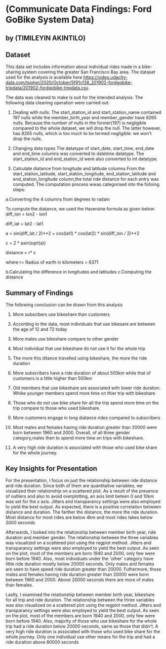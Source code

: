 # (Communicate Data Findings: Ford GoBike System Data)
## by (TIMILEYIN AKINTILO)


## Dataset

This data set includes information about individual rides made in a bike-sharing system covering the greater San Francisco Bay area. The dataset used for the analysis is available here https://video.udacity-data.com/topher/2020/October/5f91cf38_201902-fordgobike-tripdata/201902-fordgobike-tripdata.csv.

The data was cleaned to make is suit for the intended analysis. The following data cleaning operation were carried out:
1. Dealing with nulls:
The start_station_id and start_station_name contained 197 nulls while the member_birth_year and member_gender have 8265 nulls. Because the number of nulls in the former(197) is negligible compared to the whole dataset, we will drop the null. The latter however, has 8265 nulls, which is too much to be termed negligible: we won't drop the nulls.

2. Changing data types
The datatype of start_date, start_time, end_date and end_time columns was converted to datetime datatype. The start_station_id and end_station_id were also converted to int datatype.

3. Calculate diatance from longitude and latitude columns
From the start_station_latitude, start_station_longitude, end_station_latitude and end_station_longitude column,the total ride distance for each entry was computed. The computation process wwas categorised into the folloing steps:

a.Converting the 4 columns from degrees to radain

To compute the diatance, we used the Haversine formula as given below: 
diff_lon = lon2 - lon1

diff_lat = lat2 - lat1

a = sin(diff_lat / 2)**2 + cos(lat1) * cos(lat2) * sin(diff_lon / 2)**2

c = 2 * asin(sqrt(a))

distance = r* c

where r= Radius of earth in kilometers = 6371

b.Calculating the difference in longitudes and latitudes
c.Computing the distance





## Summary of Findings

The following conclusion can be drawn from this analysis

1. More subscibers use bikeshare than customers

2. According to the data, most individuals that use bikesare are between the age of 12 and 72 today

3. More males use bikeshare compare to other gender

4. Most individual that use bikeshare do not use it for the whole trip

5. The more this ditance travelled using bikeshare, the more the ride duration

6. More subscribers have a ride duration of about 500km while that of customers is a little higher than 500km

7. Old members that use bikeshare are associated with lower ride duration. Whike younger members spend more time on thier trip with bikeshare

8. Those who do not use bike share for all the trip spend more time on the trip compare to those who used bikeshare.

9. More customers engage in long diatance rides compared to subscribers

10. Most males and females having ride duration greater than 20000 were born between 1960 and 2000. Overall, of all three gender category,males then to spend more time on trips with bikeshare.

11. A very high ride duration is associated with those who used bike share for the whole journey.



## Key Insights for Presentation

For the presentation, I focus on just the relationship between ride distance and ride duration. Since both of them are quantitative variables, we visualized their relationship on a scattered plot. As a result of the presence of outliers and also to avoid overplotting, an axis limit beteen 0 and 10km was set for the x axis. Jitters and transparancy settings were also employed to yield the best output.
As expected, there is a positive correlation between distance and duration. The farther the distance, the more the ride duration. Most distance for most rides are below 4km and most rides takes below 2000 seconds

Afterwards, I looked into the relationship between member birth year, ride duration and member gender. The relationship between the three variables was visualized on a scattered plot using the regplot method. Jitters and transparancy settings were also employed to yield the best output.
As seen on the plot, most of the members are born 1940 and 2000, only few were born before 1940. Also, most individuals under the 'other' category have little ride duration mostly below 20000 seconds. Only males and females are seen to have speed ride duration greater than 20000. Futhermore, those males and females having ride duration greater than 20000 were born between 1960 and 2000. Above 20000 seconds there are more of males than females.

Lastly, I examined the relationship between member birth year, bikeshare for all trip and ride duration. The relationship between the three variables was also visualized on a scattered plot using the regplot method. Jitters and transparancy settings were also employed to yield the best output.
As seen on the plot, most of the members are born 1940 and 2000, only few were born before 1940. Also, majority of those who use bikeshare for the whole trip had a ride duration below 20000 seconds, same as those that didn't. A very high ride duration is associated with those who used bike share for the whole journey. Only one individual use other means for the trip and had a ride duration above 80000 seconds 








